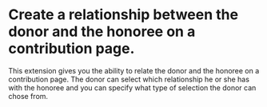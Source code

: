 # Create a relationship  between the donor and the honoree on a contribution page.

This extension gives you the ability to relate the donor and the honoree on a contribution page.
The donor can select which relationship he or she has with the honoree and you can specify what type of selection the donor can chose from.
